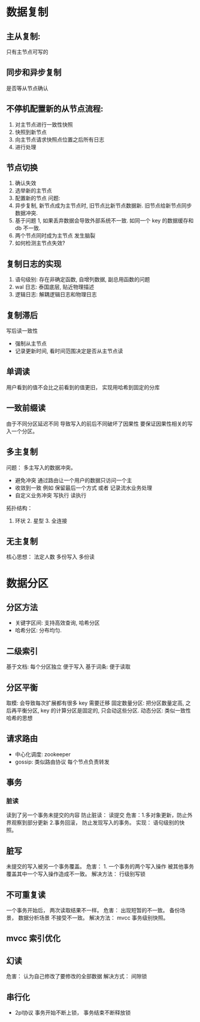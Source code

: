
# 数据复制

## 主从复制:
只有主节点可写的

## 同步和异步复制
是否等从节点确认

## 不停机配置新的从节点流程:
1. 对主节点进行一致性快照
2. 快照到新节点
3. 向主节点请求快照点位置之后所有日志
4. 进行处理

## 节点切换
1. 确认失效
2. 选举新的主节点
3. 配置新的节点
问题:
1. 异步复制, 新节点成为主节点时, 旧节点比新节点数据新. 旧节点给新节点同步数据冲突. 
2. 基于问题 1, 如果丢弃数据会导致外部系统不一致. 如同一个 key 的数据缓存和 db 不一致.
3. 两个节点同时成为主节点 发生脑裂
4. 如何检测主节点失效?

## 复制日志的实现

1. 语句级别: 存在非确定函数, 自增列数据, 副总用函数的问题
2. wal 日志: 泰国底层, 贴近物理描述
3. 逻辑日志: 解耦逻辑日志和物理日志

## 复制滞后

写后读一致性
* 强制从主节点
* 记录更新时间, 看时间范围决定是否从主节点读

## 单调读
用户看到的值不会比之前看到的值更旧， 实现用哈希到固定的分库

## 一致前缀读
由于不同分区延迟不同 导致写入的前后不同破坏了因果性
要保证因果性相关的写入一个分区。

## 多主复制

问题： 多主写入的数据冲突。
* 避免冲突 通过路由让一个用户的数据只访问一个主
* 收敛到一致 例如 保留最后一个方式 或者 记录流水业务处理
* 自定义业务冲突 写执行 读执行

拓扑结构：
1. 环状 2. 星型 3. 全连接

## 无主复制

核心思想： 法定人数 多份写入 多份读


# 数据分区

## 分区方法

* 关键字区间: 支持高效查询, 哈希分区
* 哈希分区: 分布均匀.

## 二级索引

基于文档: 每个分区独立 便于写入
基于词条: 便于读取

## 分区平衡

取模: 会导致每次扩展都有很多 key 需要迁移
固定数量分区: 把分区数量定高, 之后再平衡分区, key 的计算分区是固定的, 只会动这些分区.
动态分区:  类似一致性哈希的思想

## 请求路由
* 中心化调度: zookeeper
* gossip: 类似路由协议 每个节点负责转发

## 事务

### 脏读
读到了另一个事务未提交的内容
防止脏读： 读提交
危害：1.多对象更新，防止外界观察到部分更新 2.事务回滚， 防止发现写入的事务。
实现： 语句级别的快照。

## 脏写

未提交的写入被另一个事务覆盖。
危害： 1. 一个事务的两个写入操作 被其他事务覆盖其中一个写入操作造成不一致。
解决方法： 行级别写锁

## 不可重复读

一个事务开始后， 两次读取结果不一样。
危害： 出现短暂的不一致。 备份场景， 数据分析场景 不接受不一致。
解决方法：  mvcc 事务级别快照。

## mvcc 索引优化

## 幻读
危害： 认为自己修改了要修改的全部数据
解决方式： 间隙锁

## 串行化

* 2pl协议 事务开始不断上锁， 事务结束不断释放锁




